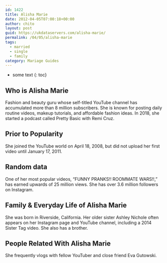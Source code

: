 ```yaml
---
id: 1422
title: Alisha Marie
date: 2012-04-05T07:00:18+00:00
author: chito
layout: post
guid: https://ukdataservers.com/alisha-marie/
permalink: /04/05/alisha-marie  
tags:
  - married
  - single
  - family
category: Mariage Guides
---
```


* some text
{: toc}


## Who is  Alisha Marie
                  
                  
                  
Fashion and beauty guru whose self-titled YouTube channel has accumulated more than 8 million subscribers. She is known for posting daily routine videos, makeup tutorials, and affordable fashion ideas. In 2018, she started a podcast called Pretty Basic with Remi Cruz.
                  
                
                
                
## Prior to Popularity 
                  
                  
                  
She joined the YouTube world on April 18, 2008, but did not upload her first video until January 17, 2011.
                  
                
                
                
## Random data 
                  
                  
                  
One of her most popular videos, &#8220;FUNNY PRANKS!! ROOMMATE WARS!!,&#8221; has earned upwards of 25 million views. She has over 3.6 million followers on Instagram. 
                  
                
                
                
## Family & Everyday Life of Alisha Marie
                  
                  
                  
She was born in Riverside, California. Her older sister Ashley Nichole often appears on her Instagram page and YouTube channel, including a 2014 Sister Tag video. She also has a brother.
                  
                
                
                
## People Related With  Alisha Marie
                  
                  
                  
She frequently vlogs with fellow YouTuber and close friend Eva Gutowski.
                  
                
              
            
          
          
          
    
    
  
